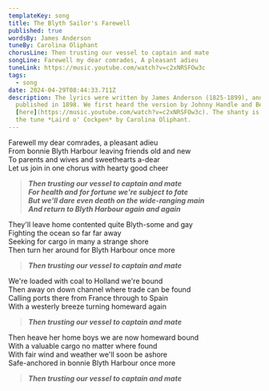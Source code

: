 ```yaml
---
templateKey: song
title: The Blyth Sailor's Farewell
published: true
wordsBy: James Anderson
tuneBy: Carolina Oliphant
chorusLine: Then trusting our vessel to captain and mate
songLine: Farewell my dear comrades, A pleasant adieu
tuneLink: https://music.youtube.com/watch?v=c2xNRSFOw3c
tags:
  - song
date: 2024-04-29T08:44:33.711Z
description: T﻿he lyrics were written by James Anderson (1825-1899), and first
  published in 1898. We first heard the version by Johnny Handle and Benny Graham
  [here](https://music.youtube.com/watch?v=c2xNRSFOw3c). The shanty is set to
  the tune *Laird o' Cockpen* by Carolina Oliphant.
---
```

Farewell my dear comrades, a pleasant adieu\
From bonnie Blyth Harbour leaving friends old and new\
To parents and wives and sweethearts a-dear\
Let us join in one chorus with hearty good cheer

> ***Then trusting our vessel to captain and mate***\
> ***For health and for fortune we're subject to fate***\
> ***But we'll dare even death on the wide-ranging main***\
> ***And return to Blyth Harbour again and again***

They'll leave home contented quite Blyth-some and gay\
Fighting the ocean so far far away\
Seeking for cargo in many a strange shore\
Then turn her around for Blyth Harbour once more

> ***Then trusting our vessel to captain and mate***

We're loaded with coal to Holland we're bound\
Then away on down channel where trade can be found\
Calling ports there from France through to Spain\
With a westerly breeze turning homeward again

> ***Then trusting our vessel to captain and mate***

Then heave her home boys we are now homeward bound\
With a valuable cargo no matter where found\
With fair wind and weather we'll soon be ashore\
Safe-anchored in bonnie Blyth Harbour once more

> ***Then trusting our vessel to captain and mate***
